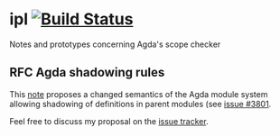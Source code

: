 # ipl [![Build Status](https://travis-ci.org/andreasabel/agda-scope.svg?branch=master)](https://travis-ci.org/andreasabel/agda-scope)
Notes and prototypes concerning Agda's scope checker

## RFC Agda shadowing rules

This [note](https://andreasabel.github.io/agda-scope/notes/agdaShadowing.pdf)
proposes a changed semantics of the Agda module system allowing
shadowing of definitions in parent modules
(see [issue #3801](https://github.com/agda/agda/issues/3801).

Feel free to discuss my proposal on the
[issue tracker](https://github.com/andreasabel/agda-scope/issues).
